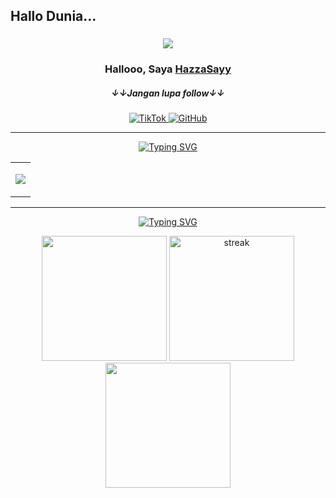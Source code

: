 ## Hallo Dunia...  
<h3 align="center"> 
<img src="https://readme-typing-svg.demolab.com/?lines=Backend%20Developer;Frontend%20Developer;Fokus%20ngoding%20aja,%20nggak%20perlu%20drama&center=true&width=700&height=45&color=3498db&vCenter=true&pause=1000&size=25" />
</h3> 
<h3 align="center">Hallooo, Saya <a href="https://github.com/HazzaSayy">HazzaSayy</a></h3>  
<h5 align="center">&darr;&darr;Jangan lupa follow&darr;&darr;</h5>
 <div align="center"> 
  <a href="https://www.tiktok.com/@xmspdc">
    <img src="https://img.shields.io/badge/hazzasayy-000000?style=for-the-badge&logo=tiktok&logoColor=white" alt="TikTok">
  </a>
  <a href="https://github.com/HazzaSayy">
    <img src="https://img.shields.io/badge/hazzasayy-181717?style=for-the-badge&logo=github&logoColor=white" alt="GitHub">
  </a>
     
  
</div>
<hr>

<!-- ## L & T: -->
<div align="center">
   <a href="https://git.io/typing-svg"><img src="https://readme-typing-svg.herokuapp.com?font=Fira+Code&size=28&duration=7000&pause=1000&color=&center=true&vCenter=true&repeat=false&random=false&width=1000&lines=Skills%3A" alt="Typing SVG"/></a>

   <table>
   <tr>
     <td>
       <div align="center">
         
 <a href="https://github.com/HazzaSayy"><img src="https://skillicons.dev/icons?i=vscode,github,unity,figma,vercel,postman,git,flask,mysql,firebase,python,js,cpp,express,opencv,prisma,tensorflow,c,cs,sequelize,bootstrap,html,css,nextjs,postgresql,arduino,nodejs,react,php,tailwind,laravel,typescript"> </a> 
       </div>
</td>
   </tr>
     
   </table>
   </div>
   <hr>

 <!-- ## Statistik: -->
 <div align="center">
   <a href="https://git.io/typing-svg"><img src="https://readme-typing-svg.herokuapp.com?font=Fira+Code&size=28&duration=7000&pause=1000&color=&center=true&vCenter=true&repeat=false&random=false&width=1000&lines=Statistik%3A" alt="Typing SVG"/></a>
<p align="center">
<img height="200px" src="https://github-readme-stats.vercel.app/api?username=HazzaSayy&hide_border=true&show_icons=true&count_private=true&theme=tokyonight&bg_color=151515">
  <a href="https://github.com/HazzaSayy">      
    <img height="200px" title="stats" alt="streak" src="https://github-readme-streak-stats.herokuapp.com/?user=HazzaSayy&theme=tokyonight&hide_border=true&stroke=f53b3b"/>
  </a>
   <img height="200px" src="https://github-readme-stats-davevad93s-projects.vercel.app/api/top-langs/?username=HazzaSayy&layout=compact&langs_count=8&theme=tokyonight&hide_border=true&stroke=f53b3b"/>
</p> 

